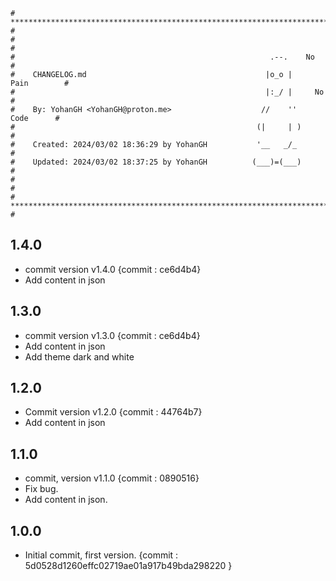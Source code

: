```
# **************************************************************************** #
#                                                                              #
#                                                         .--.    No           #
#    CHANGELOG.md                                        |o_o |    Pain        #
#                                                        |:_/ |     No         #
#    By: YohanGH <YohanGH@proton.me>                    //    ''     Code      #
#                                                      (|     | )              #
#    Created: 2024/03/02 18:36:29 by YohanGH           '__   _/_               #
#    Updated: 2024/03/02 18:37:25 by YohanGH          (___)=(___)              #
#                                                                              #
# **************************************************************************** #
```
## 1.4.0

- commit version v1.4.0 {commit : ce6d4b4}
- Add content in json

## 1.3.0

- commit version v1.3.0 {commit : ce6d4b4}
- Add content in json
- Add theme dark and white

## 1.2.0

- Commit version v1.2.0 {commit : 44764b7}
- Add content in json

## 1.1.0

- commit, version v1.1.0 {commit : 0890516}
- Fix bug.
- Add content in json.

## 1.0.0

- Initial commit, first version. {commit : 5d0528d1260effc02719ae01a917b49bda298220 }
